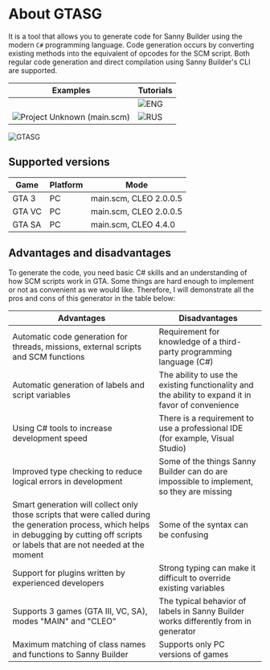 # About GTASG

It is a tool that allows you to generate code for Sanny Builder using the modern `C#` programming language. Code generation occurs by converting existing methods into the equivalent of opcodes for the SCM script. Both regular code generation and direct compilation using Sanny Builder's CLI are supported.

| Examples | Tutorials |
--- | ---
|  | ![ENG](https://wmysterio.gitbook.io/gtasg/) |
| ![Project Unknown (main.scm)](https://github.com/wmysterio/GTA-SA_Project-Unknown) | ![RUS](https://wmysterio.gitbook.io/gtasg/v/ru/) |

![GTASG](http://ru-script.3dn.ru/_ld/6/08053124.png)

## Supported versions
| Game | Platform | Mode |
--- | --- | ---
| GTA 3 | PC | main.scm, CLEO 2.0.0.5 |
| GTA VC | PC | main.scm, CLEO 2.0.0.5 |
| GTA SA | PC | main.scm, CLEO 4.4.0 |

## Advantages and disadvantages

To generate the code, you need basic C# skills and an understanding of how SCM scripts work in GTA. Some things are hard enough to implement or not as convenient as we would like. Therefore, I will demonstrate all the pros and cons of this generator in the table below:

| Advantages | Disadvantages |
--- | ---
| Automatic code generation for threads, missions, external scripts and SCM functions | Requirement for knowledge of a third-party programming language (C#) |
| Automatic generation of labels and script variables | The ability to use the existing functionality and the ability to expand it in favor of convenience |
| Using C# tools to increase development speed | There is a requirement to use a professional IDE (for example, Visual Studio) |
| Improved type checking to reduce logical errors in development | Some of the things Sanny Builder can do are impossible to implement, so they are missing |
| Smart generation will collect only those scripts that were called during the generation process, which helps in debugging by cutting off scripts or labels that are not needed at the moment | Some of the syntax can be confusing |
| Support for plugins written by experienced developers | Strong typing can make it difficult to override existing variables |
| Supports 3 games (GTA III, VC, SA), modes "MAIN" and "CLEO" | The typical behavior of labels in Sanny Builder works differently from in generator |
| Maximum matching of class names and functions to Sanny Builder | Supports only PC versions of games |
